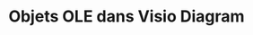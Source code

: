 ﻿---
title: Objets OLE dans Visio Diagram
type: docs
weight: 230
url: /fr/net/ole-objects-in-visio-diagram/
---
